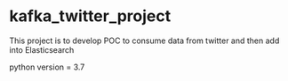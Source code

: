 # kafka_twitter_project
This project is to develop POC to consume data from twitter and then add into Elasticsearch

python version = 3.7

